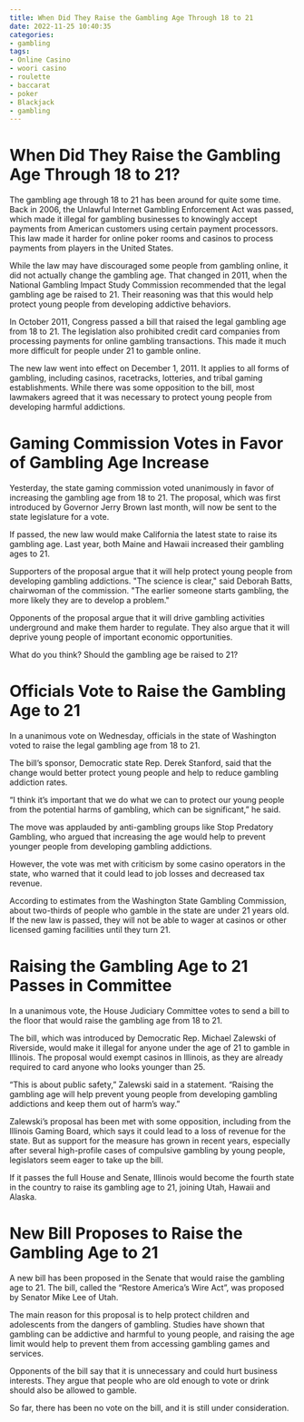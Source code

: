 ```yaml
---
title: When Did They Raise the Gambling Age Through 18 to 21
date: 2022-11-25 10:40:35
categories:
- gambling
tags:
- Online Casino
- woori casino
- roulette
- baccarat
- poker
- Blackjack
- gambling
---
```



#  When Did They Raise the Gambling Age Through 18 to 21?

The gambling age through 18 to 21 has been around for quite some time. Back in 2006, the Unlawful Internet Gambling Enforcement Act was passed, which made it illegal for gambling businesses to knowingly accept payments from American customers using certain payment processors. This law made it harder for online poker rooms and casinos to process payments from players in the United States.

While the law may have discouraged some people from gambling online, it did not actually change the gambling age. That changed in 2011, when the National Gambling Impact Study Commission recommended that the legal gambling age be raised to 21. Their reasoning was that this would help protect young people from developing addictive behaviors.

In October 2011, Congress passed a bill that raised the legal gambling age from 18 to 21. The legislation also prohibited credit card companies from processing payments for online gambling transactions. This made it much more difficult for people under 21 to gamble online.

The new law went into effect on December 1, 2011. It applies to all forms of gambling, including casinos, racetracks, lotteries, and tribal gaming establishments. While there was some opposition to the bill, most lawmakers agreed that it was necessary to protect young people from developing harmful addictions.

#  Gaming Commission Votes in Favor of Gambling Age Increase

Yesterday, the state gaming commission voted unanimously in favor of increasing the gambling age from 18 to 21. The proposal, which was first introduced by Governor Jerry Brown last month, will now be sent to the state legislature for a vote.

If passed, the new law would make California the latest state to raise its gambling age. Last year, both Maine and Hawaii increased their gambling ages to 21.

Supporters of the proposal argue that it will help protect young people from developing gambling addictions. "The science is clear," said Deborah Batts, chairwoman of the commission. "The earlier someone starts gambling, the more likely they are to develop a problem."

Opponents of the proposal argue that it will drive gambling activities underground and make them harder to regulate. They also argue that it will deprive young people of important economic opportunities.

What do you think? Should the gambling age be raised to 21?

#  Officials Vote to Raise the Gambling Age to 21

In a unanimous vote on Wednesday, officials in the state of Washington voted to raise the legal gambling age from 18 to 21.

The bill’s sponsor, Democratic state Rep. Derek Stanford, said that the change would better protect young people and help to reduce gambling addiction rates.

“I think it’s important that we do what we can to protect our young people from the potential harms of gambling, which can be significant,” he said.

The move was applauded by anti-gambling groups like Stop Predatory Gambling, who argued that increasing the age would help to prevent younger people from developing gambling addictions.

However, the vote was met with criticism by some casino operators in the state, who warned that it could lead to job losses and decreased tax revenue.

According to estimates from the Washington State Gambling Commission, about two-thirds of people who gamble in the state are under 21 years old. If the new law is passed, they will not be able to wager at casinos or other licensed gaming facilities until they turn 21.

#  Raising the Gambling Age to 21 Passes in Committee

In a unanimous vote, the House Judiciary Committee votes to send a bill to the floor that would raise the gambling age from 18 to 21.

The bill, which was introduced by Democratic Rep. Michael Zalewski of Riverside, would make it illegal for anyone under the age of 21 to gamble in Illinois. The proposal would exempt casinos in Illinois, as they are already required to card anyone who looks younger than 25.

“This is about public safety,” Zalewski said in a statement. “Raising the gambling age will help prevent young people from developing gambling addictions and keep them out of harm’s way.”

Zalewski’s proposal has been met with some opposition, including from the Illinois Gaming Board, which says it could lead to a loss of revenue for the state. But as support for the measure has grown in recent years, especially after several high-profile cases of compulsive gambling by young people, legislators seem eager to take up the bill.

If it passes the full House and Senate, Illinois would become the fourth state in the country to raise its gambling age to 21, joining Utah, Hawaii and Alaska.

#  New Bill Proposes to Raise the Gambling Age to 21

A new bill has been proposed in the Senate that would raise the gambling age to 21. The bill, called the “Restore America’s Wire Act”, was proposed by Senator Mike Lee of Utah.

The main reason for this proposal is to help protect children and adolescents from the dangers of gambling. Studies have shown that gambling can be addictive and harmful to young people, and raising the age limit would help to prevent them from accessing gambling games and services.

Opponents of the bill say that it is unnecessary and could hurt business interests. They argue that people who are old enough to vote or drink should also be allowed to gamble.

So far, there has been no vote on the bill, and it is still under consideration.